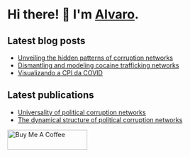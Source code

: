 # Hi there! :wave: I'm [Alvaro](https://alvarofrancomartins.com). 

## Latest blog posts
<!-- BLOGPOST:START -->
- [Unveiling the hidden patterns of corruption networks](https://alvarofrancomartins.com/post/corruption-networks/)
- [Dismantling and modeling cocaine trafficking networks](https://alvarofrancomartins.com/post/cocaine_smuggling_networks/)
- [Visualizando a CPI da COVID](https://alvarofrancomartins.com/post/cpi_covid/)
<!-- BLOGPOST:END -->

## Latest publications
<!-- PUBLICATION:START -->
- [Universality of political corruption networks](https://alvarofrancomartins.com/publication/universality-of-political-corruption-networks/)
- [The dynamical structure of political corruption networks](https://alvarofrancomartins.com/publication/brazilian-corruption-network/)
<!-- PUBLICATION:END -->




<a href="https://www.buymeacoffee.com/alvarofmartins" target="_blank"><img src="https://cdn.buymeacoffee.com/buttons/v2/default-yellow.png" alt="Buy Me A Coffee" style="height: 45px !important;width: 180px !important;" ></a>

